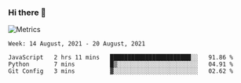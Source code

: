 ### Hi there 👋

![Metrics](https://github.com/radoapx/radoapx/blob/main/github-metrics.svg)

<!--START_SECTION:waka-->
```text
Week: 14 August, 2021 - 20 August, 2021

JavaScript   2 hrs 11 mins   ███████████████████████░░   91.86 % 
Python       7 mins          █▒░░░░░░░░░░░░░░░░░░░░░░░   04.91 % 
Git Config   3 mins          ▓░░░░░░░░░░░░░░░░░░░░░░░░   02.62 % 
```
<!--END_SECTION:waka-->

<!--
**radoapx/radoapx** is a ✨ _special_ ✨ repository because its `README.md` (this file) appears on your GitHub profile.

Here are some ideas to get you started:

- 🔭 I’m currently working on ...
- 🌱 I’m currently learning ...
- 👯 I’m looking to collaborate on ...
- 🤔 I’m looking for help with ...
- 💬 Ask me about ...
- 📫 How to reach me: ...
- 😄 Pronouns: ...
- ⚡ Fun fact: ...
-->
